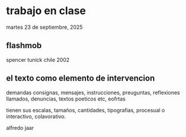 # trabajo en clase

martes 23 de septiembre, 2025

## flashmob

spencer tunick chile 2002

## el texto como elemento de intervencion

demandas consignas, mensajes, instrucciones, preuguntas, reflexiones llamados, denuncias, textos poeticos etc, eofrtas

tienen sus escalas, tamaños, cantidades, tipografias, procesual o interactivo, colavorativo.

alfredo jaar
